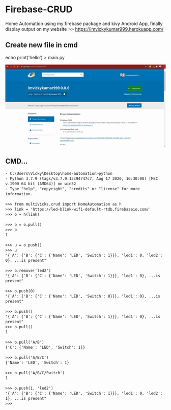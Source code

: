 # Firebase-CRUD
  Home Automation using my firebase package and kivy Android App, finally display output on my website >> https://imvickykumar999.herokuapp.com/

## Create new file in cmd
  echo print('hello') > main.py


![image](pypi.jpg)

## CMD...

    - C:\Users\Vicky\Desktop\home-automation>python
    - Python 3.7.9 (tags/v3.7.9:13c94747c7, Aug 17 2020, 16:30:00) [MSC v.1900 64 bit (AMD64)] on win32
    - Type "help", "copyright", "credits" or "license" for more information.

    >>> from multivicks.crud import HomeAutomation as h
    >>> link = 'https://led-blink-wifi-default-rtdb.firebaseio.com/'
    >>> o = h(link)

    >>> p = o.pull()
    >>> p
    1

    >>> u = o.push()
    >>> u
    "{'A': {'B': {'C': {'Name': 'LED', 'Switch': 1}}}, 'led1': 0, 'led2': 0}, ...is present"

    >>> o.remove('led2')
    "{'A': {'B': {'C': {'Name': 'LED', 'Switch': 1}}}, 'led1': 0}, ...is present"

    >>> o.push(0)
    "{'A': {'B': {'C': {'Name': 'LED', 'Switch': 0}}}, 'led1': 0}, ...is present"

    >>> o.push()
    "{'A': {'B': {'C': {'Name': 'LED', 'Switch': 1}}}, 'led1': 0}, ...is present"
    >>> o.pull()
    1

    >>> o.pull('A/B')
    {'C': {'Name': 'LED', 'Switch': 1}}

    >>> o.pull('A/B/C')
    {'Name': 'LED', 'Switch': 1}

    >>> o.pull('A/B/C/Switch')
    1

    >>> o.push(1, 'led2')
    "{'A': {'B': {'C': {'Name': 'LED', 'Switch': 1}}}, 'led1': 0, 'led2': 1}, ...is present"
    >>>
